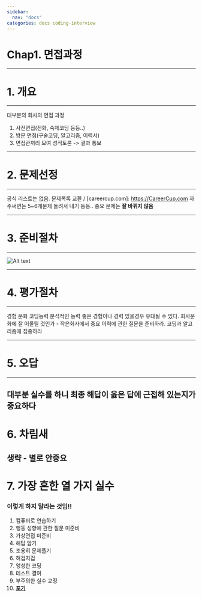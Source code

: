 ```yaml
---
sidebar:
  nav: "docs"
categories: docs coding-interview
---
```


Chap1. 면접과정
=============
--------------
# 1. 개요
-------------
대부분의 회사의 면접 과정 
1. 사전면접(전화, 숙제코딩 등등..)
2. 방문 면접(구술코딩, 알고리즘, 이력서)
3. 면접관끼리 모여 성적토론 -> 결과 통보

--------------
# 2. 문제선정
--------------
공식 리스트는 없음.
문제목록 교환 / [careercup.com]: https://CareerCup.com
자주써면는 5~6개문제 돌려서 내기 등등..
중요 문제는 **잘 바뀌지 않음**

-----------
# 3. 준비절차
----------
![Alt text](http://www.insightbook.co.kr/wp-content/uploads/2017/08/blog-total.jpg)


-----------
# 4. 평가절차
-------
  경험
  문화
  코딩능력
  분석적인 능력
좋은 경험이나 경력 있을경우 우대될 수 있다.
회사문화에 잘 어울릴 것인가 - 작은회사에서 중요
이력에 관한 질문을 준비하라.
코딩과 알고리즘에 집중하라

------
# 5. 오답
-------
대부분 실수를 하니 최종 해답이 **옳은 답**에 근접해 있는지가 중요하다
-----
# 6. 차림새
생략 - 별로 안중요
-----
# 7. 가장 흔한 열 가지 실수
### **이렇게 하지 말라는 것임!!**
  1. 컴퓨터로 연습하기
  2. 행동 성향에 관한 질문 미준비
  3. 가상면접 미준비
  4. 해답 암기
  5. 조용히 문제풀기
  6. 허겁지겁
  7. 엉성한 코딩
  8. 테스트 결여
  9. 부주의한 실수 교정
  10. <u>**포기**</u>

